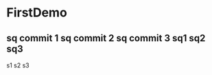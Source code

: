 # FirstDemo
sq commit 1
sq commit 2
sq commit 3
sq1
sq2
sq3
-------------------------------
s1
s2
s3